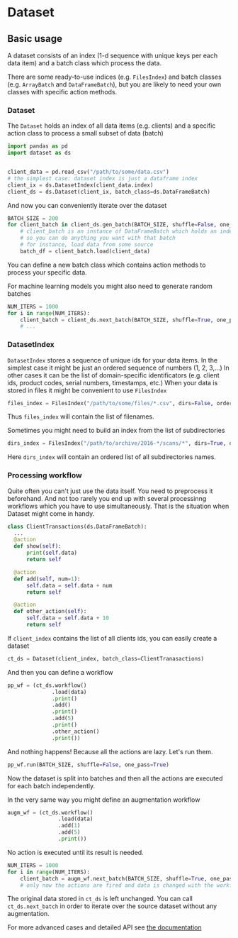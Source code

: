 # Dataset

## Basic usage

A dataset consists of an index (1-d sequence with unique keys per each data item)
and a batch class which process the data.

There are some ready-to-use indices (e.g. `FilesIndex`) and batch classes (e.g. `ArrayBatch` and `DataFrameBatch`),
but you are likely to need your own classes with specific action methods.


### Dataset

The `Dataset` holds an index of all data items (e.g. clients) and a specific action class to process a small subset of data (batch)
```python
import pandas as pd
import dataset as ds


client_data = pd.read_csv("/path/to/some/data.csv")
# the simplest case: dataset index is just a dataframe index
client_ix = ds.DatasetIndex(client_data.index)
client_ds = ds.Dataset(client_ix, batch_class=ds.DataFrameBatch)
```

And now you can conveniently iterate over the dataset
```python
BATCH_SIZE = 200
for client_batch in client_ds.gen_batch(BATCH_SIZE, shuffle=False, one_pass=True)
    # client_batch is an instance of DataFrameBatch which holds an index of the subset of the original dataset
    # so you can do anything you want with that batch
    # for instance, load data from some source
    batch_df = client_batch.load(client_data)
```
You can define a new batch class which contains action methods to process your specific data.

For machine learning models you might also need to generate random batches
```python
NUM_ITERS = 1000
for i in range(NUM_ITERS):
    client_batch = client_ds.next_batch(BATCH_SIZE, shuffle=True, one_pass=False)
    # ...
```


### DatasetIndex

`DatasetIndex` stores a sequence of unique ids for your data items. In the simplest case it might be just an ordered sequence of numbers (1, 2, 3,...)
In other cases it can be the list of domain-specific identificators (e.g. client ids, product codes, serial numbers, timestamps, etc.)
When your data is stored in files it might be convenient to use `FilesIndex`
```python
files_index = FilesIndex("/path/to/some/files/*.csv", dirs=False, order=False)
```
Thus `files_index` will contain the list of filenames.

Sometimes you might need to build an index from the list of subdirectories
```python
dirs_index = FilesIndex("/path/to/archive/2016-*/scans/*", dirs=True, order=True)
```
Here `dirs_index` will contain an ordered list of all subdirectories names.


### Processing workflow

Quite often you can't just use the data itself. You need to preprocess it beforehand. And not too rarely you end up with several processinng workflows which you have to use simultaneously. That is the situation when Dataset might come in handy.

```python
class ClientTransactions(ds.DataFrameBatch):
  ...
  @action
  def show(self):
      print(self.data)
      return self

  @action
  def add(self, num=1):
      self.data = self.data + num
      return self

  @action
  def other_action(self):
      self.data = self.data + 10
      return self

```
If `client_index` contains the list of all clients ids, you can easily create a dataset
```python
ct_ds = Dataset(client_index, batch_class=ClientTranasactions)
```

And then you can define a workflow
```python
pp_wf = (ct_ds.workflow()
              .load(data)
              .print()
              .add()
              .print()
              .add(5)
              .print()
              .other_action()
              .print())
```
And nothing happens! Because all the actions are lazy.
Let's run them.
```python
pp_wf.run(BATCH_SIZE, shuffle=False, one_pass=True)
```
Now the dataset is split into batches and then all the actions are executed for each batch independently.

In the very same way you might define an augmentation workflow
```python
augm_wf = (ct_ds.workflow()
                .load(data)
                .add(1)
                .add(5)
                .print())
```
No action is executed until its result is needed.
```python
NUM_ITERS = 1000
for i in range(NUM_ITERS):
    client_batch = augm_wf.next_batch(BATCH_SIZE, shuffle=True, one_pass=False)
    # only now the actions are fired and data is changed with the workflow defined earlier
```
The original data stored in `ct_ds` is left unchanged. You can call `ct_ds.next_batch` in order to iterate over the source dataset without any augmentation.


For more advanced cases and detailed API see [the documentation](doc/index.md)
